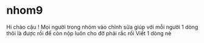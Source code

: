 # nhom9
Hi chào cậu !
Mọi người trong nhóm vào chỉnh sửa giúp với
mỗi người 1 dòng thôi là được rồi
để còn nộp luôn cho đỡ phải rắc rối
Viết 1 dòng nè
